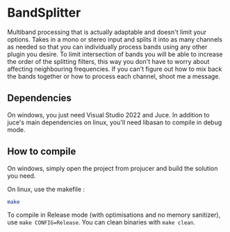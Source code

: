 # BandSplitter
Multiband processing that is actually adaptable and doesn't limit your options. Takes in a mono or stereo input and splits it into as many channels as needed so that you can individually process bands using any other plugin you desire. To limit intersection of bands you will be able to increase the order of the splitting filters, this way you don't have to worry about affecting neighbouring frequencies. If you can't figure out how to mix back the bands together or how to process each channel, shoot me a message.

## Dependencies
On windows, you just need Visual Studio 2022 and Juce.
In addition to juce's main dependencies on linux, you'll need libasan to compile in debug mode.

## How to compile
On windows, simply open the project from projucer and build the solution you need.

On linux, use the makefile :
```sh
make
```

To compile in Release mode (with optimisations and no memory sanitizer), use `make CONFIG=Release`.
You can clean binaries with `make clean`.
